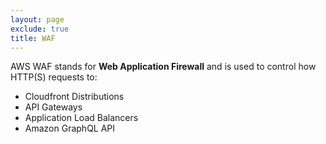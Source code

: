 ```yaml
---
layout: page
exclude: true
title: WAF
---
```


AWS WAF stands for **Web Application Firewall** and is used to control how HTTP(S) requests to:

- Cloudfront Distributions
- API Gateways
- Application Load Balancers
- Amazon GraphQL API


<!--stackedit_data:
eyJoaXN0b3J5IjpbMjE0MjkxNDAxOSwtMjgzOTg5MDQ4XX0=
-->